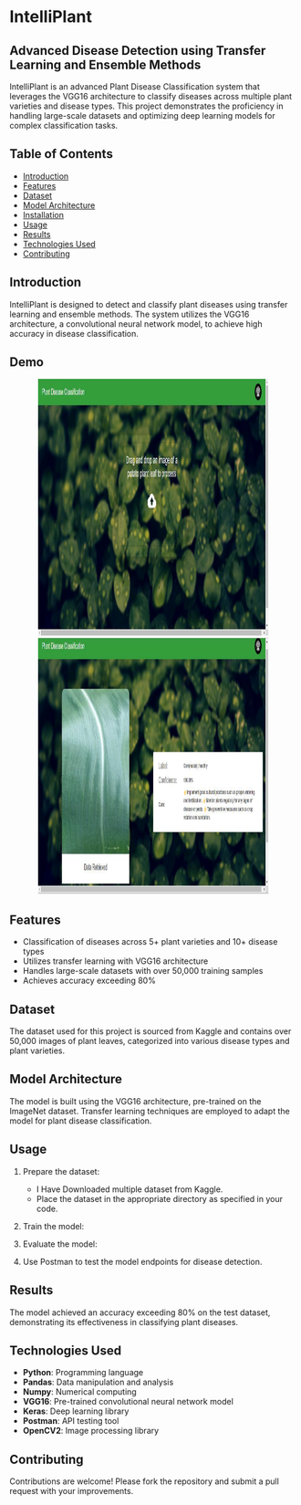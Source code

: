 # IntelliPlant

## Advanced Disease Detection using Transfer Learning and Ensemble Methods

IntelliPlant is an advanced Plant Disease Classification system that leverages the VGG16 architecture to classify diseases across multiple plant varieties and disease types. This project demonstrates the proficiency in handling large-scale datasets and optimizing deep learning models for complex classification tasks.

## Table of Contents

- [Introduction](#introduction)
- [Features](#features)
- [Dataset](#dataset)
- [Model Architecture](#model-architecture)
- [Installation](#installation)
- [Usage](#usage)
- [Results](#results)
- [Technologies Used](#technologies-used)
- [Contributing](#contributing)

## Introduction

IntelliPlant is designed to detect and classify plant diseases using transfer learning and ensemble methods. The system utilizes the VGG16 architecture, a convolutional neural network model, to achieve high accuracy in disease classification.

## Demo
<div align="center">
  <img height="450" width="80%" src="https://github.com/Laukit13/IntelliPlant-Advanced-Disease-Detection-using-transfer-learning-and-ensemble-methods/blob/main/Img/Prj_2.png"  />
</div>
<div align="center">
  <img height="450" width="80%" src="https://github.com/Laukit13/IntelliPlant-Advanced-Disease-Detection-using-transfer-learning-and-ensemble-methods/blob/main/Img/prj_3.png"  />
</div>

## Features

- Classification of diseases across 5+ plant varieties and 10+ disease types
- Utilizes transfer learning with VGG16 architecture
- Handles large-scale datasets with over 50,000 training samples
- Achieves accuracy exceeding 80%

## Dataset

The dataset used for this project is sourced from Kaggle and contains over 50,000 images of plant leaves, categorized into various disease types and plant varieties.

## Model Architecture

The model is built using the VGG16 architecture, pre-trained on the ImageNet dataset. Transfer learning techniques are employed to adapt the model for plant disease classification.

## Usage

1. Prepare the dataset:
   - I Have Downloaded multiple dataset from Kaggle.
   - Place the dataset in the appropriate directory as specified in your code.

2. Train the model:

3. Evaluate the model:

4. Use Postman to test the model endpoints for disease detection.

## Results

The model achieved an accuracy exceeding 80% on the test dataset, demonstrating its effectiveness in classifying plant diseases.

## Technologies Used

- **Python**: Programming language
- **Pandas**: Data manipulation and analysis
- **Numpy**: Numerical computing
- **VGG16**: Pre-trained convolutional neural network model
- **Keras**: Deep learning library
- **Postman**: API testing tool
- **OpenCV2**: Image processing library

## Contributing

Contributions are welcome! Please fork the repository and submit a pull request with your improvements.

